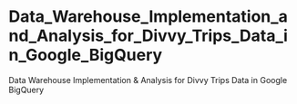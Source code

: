 # Data_Warehouse_Implementation_and_Analysis_for_Divvy_Trips_Data_in_Google_BigQuery
Data Warehouse Implementation &amp; Analysis for Divvy Trips Data in Google BigQuery
